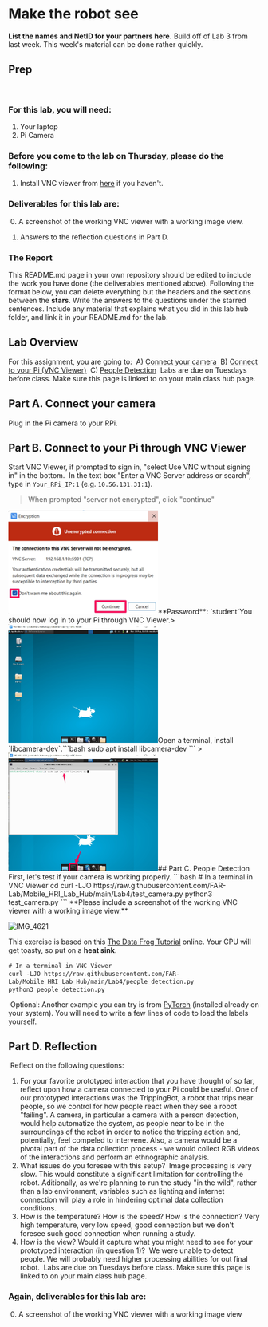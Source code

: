 # Make the robot see
**List the names and NetID for your partners here.**
​
Build off of Lab 3 from last week. This week's material can be done rather quickly.
​
​
## Prep
​
### For this lab, you will need:
1. Your laptop
2. Pi Camera
​
### Before you come to the lab on Thursday, please do the following:
1. Install VNC viewer from [here](https://www.realvnc.com/en/connect/download/viewer/) if you haven't. 
​
### Deliverables for this lab are: 
​
0. A screenshot of the working VNC viewer with a working image view.
​
1. Answers to the reflection questions in Part D. 
​
### The Report 
This README.md page in your own repository should be edited to include the work you have done (the deliverables mentioned above). Following the format below, you can delete everything but the headers and the sections between the **stars**. Write the answers to the questions under the starred sentences. Include any material that explains what you did in this lab hub folder, and link it in your README.md for the lab.
​
## Lab Overview
For this assignment, you are going to:
​
A) [Connect your camera](#-a-connect-your-camera)
​
B) [Connect to your Pi (VNC Viewer)](#part-b-connect-to-your-pi-through-vnc-viewer)
​
C) [People Detection](#part-c-people-detection)
​
Labs are due on Tuesdays before class. Make sure this page is linked to on your main class hub page.
​
## Part A. Connect your camera
Plug in the Pi camera to your RPi.
​
## Part B. Connect to your Pi through VNC Viewer
Start VNC Viewer, if prompted to sign in, "select Use VNC without signing in" in the bottom.
​
In the text box "Enter a VNC Server address or search", type in `Your_RPi_IP:1` (e.g. `10.56.131.31:1`).
> When prompted "server not encrypted", click "continue"
<img src="Images/vnc_warning.jpg" width="300">
​
**Password**: `student`
​
You should now log in to your Pi through VNC Viewer.
​
> <img src="Images/vnc.jpg" width="300">
​
Open a terminal, install `libcamera-dev`.
​
```bash
sudo apt install libcamera-dev
```
> <img src="Images/terminal.jpg" width="300">
​
## Part C. People Detection
First, let's test if your camera is working properly. 
```bash
# In a terminal in VNC Viewer
cd
curl -LJO https://raw.githubusercontent.com/FAR-Lab/Mobile_HRI_Lab_Hub/main/Lab4/test_camera.py
python3 test_camera.py
```
**Please include a screenshot of the working VNC viewer with a working image view.**

![IMG_4621](https://user-images.githubusercontent.com/112022260/221882411-b3c506f1-0aa3-437f-957a-3d6a552c385d.jpg)

This exercise is based on this [The Data Frog Tutorial](https://thedatafrog.com/en/articles/human-detection-video/#:~:text=People%20detection,work%20well%20in%20other%20cases.) online. Your CPU will get toasty, so put on a **heat sink**. 
​
```
# In a terminal in VNC Viewer
curl -LJO https://raw.githubusercontent.com/FAR-Lab/Mobile_HRI_Lab_Hub/main/Lab4/people_detection.py
python3 people_detection.py
```
​
Optional: Another example you can try is from [PyTorch](https://pytorch.org/tutorials/intermediate/realtime_rpi.html) (installed already on your system). You will need to write a few lines of code to load the labels yourself. 
​
## Part D. Reflection
​
Reflect on the following questions:
​
1. For your favorite prototyped interaction that you have thought of so far, reflect upon how a camera connected to your Pi could be useful.
​
One of our prototyped interactions was the TrippingBot, a robot that trips near people, so we control for how people react when they see a robot "failing". A camera, in particular a camera with a person detection, would help automatize the system, as people near to be in the surroundings of the robot in order to notice the tripping action and, potentially, feel compeled to intervene. Also, a camera would be a pivotal part of the data collection process - we would collect RGB videos of the interactions and perform an ethnographic analysis.
​
2. What issues do you foresee with this setup? 
​
Image processing is very slow. This would constitute a significant limitation for controlling the robot. Aditionally, as we're planning to run the study "in the wild", rather than a lab environment, variables such as lighting and internet connection will play a role in hindering optimal data collection conditions.
​
3. How is the temperature? How is the speed? How is the connection?
​
Very high temperature, very low speed, good connection but we don't foresee such good connection when running a study.
​
4. How is the view? Would it capture what you might need to see for your prototyped interaction (in question 1)?
​
We were unable to detect people. We will probably need higher processing abilities for out final robot. 
​
Labs are due on Tuesdays before class. Make sure this page is linked to on your main class hub page.
​
### Again, deliverables for this lab are: 
​
0. A screenshot of the working VNC viewer with a working image view
